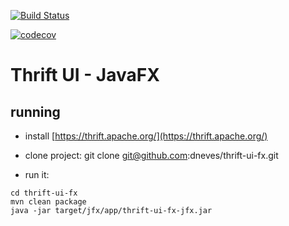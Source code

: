 [![Build Status](https://travis-ci.org/dneves/thrift-ui-fx.svg?branch=master)](https://travis-ci.org/dneves/thrift-ui-fx)

[![codecov](https://codecov.io/gh/dneves/thrift-ui-fx/branch/master/graph/badge.svg)](https://codecov.io/gh/dneves/thrift-ui-fx)

# Thrift UI - JavaFX

## running

- install [https://thrift.apache.org/](https://thrift.apache.org/)

- clone project: 
git clone git@github.com:dneves/thrift-ui-fx.git

- run it:
```
cd thrift-ui-fx
mvn clean package
java -jar target/jfx/app/thrift-ui-fx-jfx.jar
```

